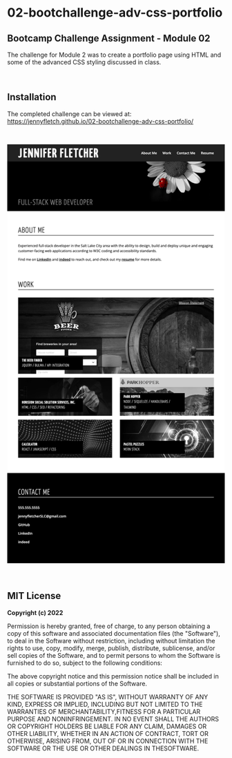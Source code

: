 # 02-bootchallenge-adv-css-portfolio

## Bootcamp Challenge Assignment - Module 02
The challenge for Module 2 was to create a portfolio page using HTML and some of the advanced CSS styling discussed in class. 

<br />

## Installation

The completed challenge can be viewed at: <br />
https://jennyfletch.github.io/02-bootchallenge-adv-css-portfolio/ 

<br />

![Alt text](images/screenshot0123b.png?raw=true "Jennifer Fletcher Web Development Portfolio - screenshot")

<br />

## MIT License

**Copyright (c) 2022**

Permission is hereby granted, free of charge, to any person obtaining a copy of this software and associated documentation files (the "Software"), to deal in the Software without restriction, including without limitation the rights to use, copy, modify, merge, publish, distribute, sublicense, and/or sell copies of the Software, and to permit persons to whom the Software is furnished to do so, subject to the following conditions:

The above copyright notice and this permission notice shall be included in all copies or substantial portions of the Software.

THE SOFTWARE IS PROVIDED "AS IS", WITHOUT WARRANTY OF ANY KIND, EXPRESS OR IMPLIED, INCLUDING BUT NOT LIMITED TO THE WARRANTIES OF MERCHANTABILITY,FITNESS FOR A PARTICULAR PURPOSE AND NONINFRINGEMENT. IN NO EVENT SHALL THE AUTHORS OR COPYRIGHT HOLDERS BE LIABLE FOR ANY CLAIM, DAMAGES OR OTHER LIABILITY, WHETHER IN AN ACTION OF CONTRACT, TORT OR OTHERWISE, ARISING FROM, OUT OF OR IN CONNECTION WITH THE SOFTWARE OR THE USE OR OTHER DEALINGS IN THESOFTWARE.